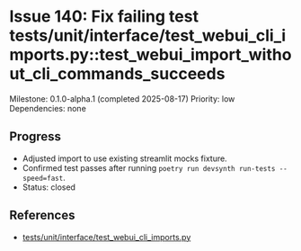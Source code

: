 # Issue 140: Fix failing test tests/unit/interface/test_webui_cli_imports.py::test_webui_import_without_cli_commands_succeeds
Milestone: 0.1.0-alpha.1 (completed 2025-08-17)
Priority: low
Dependencies: none

## Progress
- Adjusted import to use existing streamlit mocks fixture.
- Confirmed test passes after running `poetry run devsynth run-tests --speed=fast`.
- Status: closed

## References
- [tests/unit/interface/test_webui_cli_imports.py](../../tests/unit/interface/test_webui_cli_imports.py)
